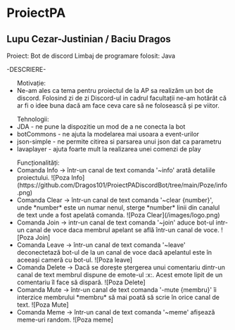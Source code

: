 # ProiectPA
Lupu Cezar-Justinian / Baciu Dragos
-
Proiect: Bot de discord
Limbaj de programare folosit: Java

-DESCRIERE-
<ul>
  Motivație:
  <li>
    Ne-am ales ca tema pentru proiectul de la AP sa realizăm un bot de discord. Folosind zi de zi Discord-ul in cadrul facultații ne-am hotărât că ar fi o idee buna dacă am face ceva care să ne folosească și pe viitor.
  </li>
</ul>
<ul>
  Tehnologii:
  <li> JDA - ne pune la dispozitie un mod de a ne conecta la bot</li>
  <li> botCommons - ne ajuta la modelarea mai usoara a event-urilor</li>
  <li> json-simple - ne permite citirea si parsarea unui json dat ca parametru</li>
  <li> lavaplayer - ajuta foarte mult la realizarea unei comenzi de play</li>
</ul>
<ul>
  Funcționalități:
  <li>
    Comanda Info -> într-un canal de text comanda '~info' arată detaliile proiectului.
    ![Poza Info](https://github.com/Dragos101/ProiectPADiscordBot/tree/main/Poze/info.png)
    

  </li>
  <li>
    Comanda Clear -> într-un canal de text comanda '~clear {number}', unde *number* este un numar nenul, sterge *number* linii din canalul de text unde a fost apelată comanda.
    ![Poza Clear](/images/logo.png)
  </li>
  <li>
    Comanda Join -> intr-un canal de text comanda '~join' aduce bot-ul intr-un canal de voce daca membrul apelant se află într-un canal de voce.
    ![Poza Join]
  </li>
  <li>
    Comanda Leave -> într-un canal de text comanda '~leave' deconectetază bot-ul de la un canal de voce dacă apelantul este în aceeași cameră cu bot-ul. 
    ![Poza leave]
  </li>
  <li>
    Comanda Delete -> Dacă se dorește ștergerea unui comentariu dintr-un canal de text membrul dispune de emote-ul :x:. Acest emote lipit de un comentariu îl face să dispară.
    ![Poza Delete]
  </li>
  <li>
    Comanda Mute -> într-un canal de text comanda '-mute {membru}' îi interzice membrului *membru* să mai poată să scrie în orice canal de text.
    ![Poza Mute]
  </li>
  <li>
    Comanda Meme -> într-un canal de text comanda '~meme' afișează meme-uri random.
    ![Poza meme]
  </li>
</ul>

